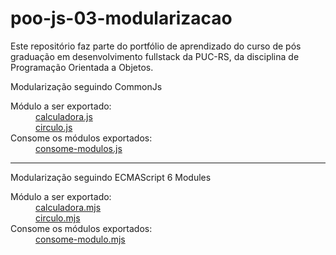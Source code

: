 # poo-js-03-modularizacao
 
 Este repositório faz parte do portfólio de aprendizado do curso de pós graduação em desenvolvimento fullstack da PUC-RS, da disciplina de Programação Orientada a Objetos.

 <p>Modularização seguindo CommonJs</p>
 <dl>
 <dt>Módulo a ser exportado: </dt>
    <dd><a href="./commonjs/calculadora.js">calculadora.js</a></dd>
    <dd><a href="./commonjs/circulo.js">circulo.js</a></dd>
 <dt>
 <dt>Consome os módulos exportados:</dt>
    <dd><a href="./commonjs/consome-modulos.js">consome-modulos.js</a></dd>
 </dl>

<hr>
<p>Modularização seguindo ECMAScript 6 Modules</p>
 <dl>
 <dt>Módulo a ser exportado: </dt>
    <dd><a href="./es6/calculadora.mjs">calculadora.mjs</a></dd>
    <dd><a href="./es6/circulo.mjs">circulo.mjs</a></dd>
 <dt>
 <dt>Consome os módulos exportados:</dt>
    <dd><a href="./es6/consome-modulo.mjs">consome-modulo.mjs</a></dd>
 </dl>